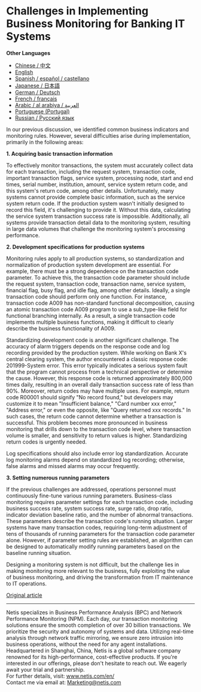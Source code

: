 # Challenges in Implementing Business Monitoring for Banking IT Systems

**Other Languages**

+ [Chinese / 中文](https://github.com/lvdeshuii/OverFlow/blob/main/docs/zh/Challenges-in-Implementing-Business-Monitoring-for-Banking-IT-Systems-zh.md)
+ [English](https://github.com/lvdeshuii/OverFlow/blob/main/docs/en/Challenges-in-Implementing-Business-Monitoring-for-Banking-IT-Systems-en.md)
+ [Spanish / español / castellano](https://github.com/lvdeshuii/OverFlow/blob/main/docs/es/Challenges-in-Implementing-Business-Monitoring-for-Banking-IT-Systems-es.md)
+ [Japanese / 日本語](https://github.com/lvdeshuii/OverFlow/blob/main/docs/ja/Challenges-in-Implementing-Business-Monitoring-for-Banking-IT-Systems-ja.md)
+ [German / Deutsch](https://github.com/lvdeshuii/OverFlow/blob/main/docs/de/Challenges-in-Implementing-Business-Monitoring-for-Banking-IT-Systems-de.md)
+ [French / français](https://github.com/lvdeshuii/OverFlow/blob/main/docs/fr/Challenges-in-Implementing-Business-Monitoring-for-Banking-IT-Systems-fr.md)
+ [Arabic / al arabiya / العربية](https://github.com/lvdeshuii/OverFlow/blob/main/docs/ar/Challenges-in-Implementing-Business-Monitoring-for-Banking-IT-Systems-ar.md)
+ [Portuguese (Portugal)](https://github.com/lvdeshuii/OverFlow/blob/main/docs/pt/Challenges-in-Implementing-Business-Monitoring-for-Banking-IT-Systems-pt.md)
+ [Russian / Русский язык](https://github.com/lvdeshuii/OverFlow/blob/main/docs/ru/Challenges-in-Implementing-Business-Monitoring-for-Banking-IT-Systems-ru.md)

In our previous discussion, we identified common business indicators and monitoring rules. However, several difficulties arise during implementation, primarily in the following areas:

**1. Acquiring basic transaction information**

To effectively monitor transactions, the system must accurately collect data for each transaction, including the request system, transaction code, important transaction flags, service system, processing node, start and end times, serial number, institution, amount, service system return code, and this system's return code, among other details. Unfortunately, many systems cannot provide complete basic information, such as the service system return code. If the production system wasn't initially designed to record this field, it's challenging to provide it. Without this data, calculating the service system transaction success rate is impossible. Additionally, all systems provide transaction detail data to the monitoring system, resulting in large data volumes that challenge the monitoring system's processing performance.

**2. Development specifications for production systems**

Monitoring rules apply to all production systems, so standardization and normalization of production system development are essential. For example, there must be a strong dependence on the transaction code parameter. To achieve this, the transaction code parameter should include the request system, transaction code, transaction name, service system, financial flag, busy flag, and idle flag, among other details. Ideally, a single transaction code should perform only one function. For instance, transaction code A009 has non-standard functional decomposition, causing an atomic transaction code A009 program to use a sub_type-like field for functional branching internally. As a result, a single transaction code implements multiple business functions, making it difficult to clearly describe the business functionality of A009.

Standardizing development code is another significant challenge. The accuracy of alarm triggers depends on the response code and log recording provided by the production system. While working on Bank X's central clearing system, the author encountered a classic response code: 201999-System error. This error typically indicates a serious system fault that the program cannot process from a technical perspective or determine the cause. However, this response code is returned approximately 800,000 times daily, resulting in an overall daily transaction success rate of less than 90%. Moreover, return codes may have multiple uses. For example, return code R00001 should signify "No record found," but developers may customize it to mean "Insufficient balance," "Card number xxx error," "Address error," or even the opposite, like "Query returned xxx records." In such cases, the return code cannot determine whether a transaction is successful. This problem becomes more pronounced in business monitoring that drills down to the transaction code level, where transaction volume is smaller, and sensitivity to return values is higher. Standardizing return codes is urgently needed.

Log specifications should also include error log standardization. Accurate log monitoring alarms depend on standardized log recording; otherwise, false alarms and missed alarms may occur frequently.

**3. Setting numerous running parameters**

If the previous challenges are addressed, operations personnel must continuously fine-tune various running parameters. Business-class monitoring requires parameter settings for each transaction code, including business success rate, system success rate, surge ratio, drop ratio, indicator deviation baseline ratio, and the number of abnormal transactions. These parameters describe the transaction code's running situation. Larger systems have many transaction codes, requiring long-term adjustment of tens of thousands of running parameters for the transaction code parameter alone. However, if parameter setting rules are established, an algorithm can be designed to automatically modify running parameters based on the baseline running situation.

Designing a monitoring system is not difficult, but the challenge lies in making monitoring more relevant to the business, fully exploiting the value of business monitoring, and driving the transformation from IT maintenance to IT operations.

[Original article](https://mp.weixin.qq.com/s/qlvqPsz2fX0AyxMdXdVzxw)

***
Netis specializes in Business Performance Analysis (BPC) and Network Performance Monitoring (NPM). Each day, our transaction monitoring solutions ensure the smooth completion of over 30 billion transactions. We prioritize the security and autonomy of systems and data. Utilizing real-time analysis through network traffic mirroring, we ensure zero intrusion into business operations, without the need for any agent installations. Headquartered in Shanghai, China, Netis is a global software company renowned for its high-performance, cost-effective products. If you're interested in our offerings, please don't hesitate to reach out. We eagerly await your trial and partnership.  
For further details, visit: www.netis.com/en/  
Contact me via email at: Marketing@netis.com
